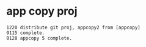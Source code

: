 # app copy proj
```
1220 distribute git proj, appcopy2 from [appcopy]
0115 complete.
0128 appcopy 5 complete.
```